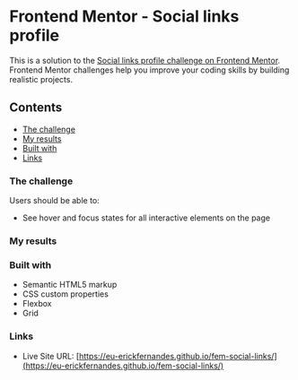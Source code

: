 # Frontend Mentor - Social links profile

This is a solution to the [Social links profile challenge on Frontend Mentor](https://www.frontendmentor.io/challenges/social-links-profile-UG32l9m6dQ). Frontend Mentor challenges help you improve your coding skills by building realistic projects. 

## Contents
- [The challenge](#the-challenge)
- [My results](#my-results)
- [Built with](#built-with)
- [Links](#links)

### The challenge

Users should be able to:

- See hover and focus states for all interactive elements on the page

### My results



### Built with

- Semantic HTML5 markup
- CSS custom properties
- Flexbox
- Grid

### Links

- Live Site URL: [https://eu-erickfernandes.github.io/fem-social-links/](https://eu-erickfernandes.github.io/fem-social-links/)

